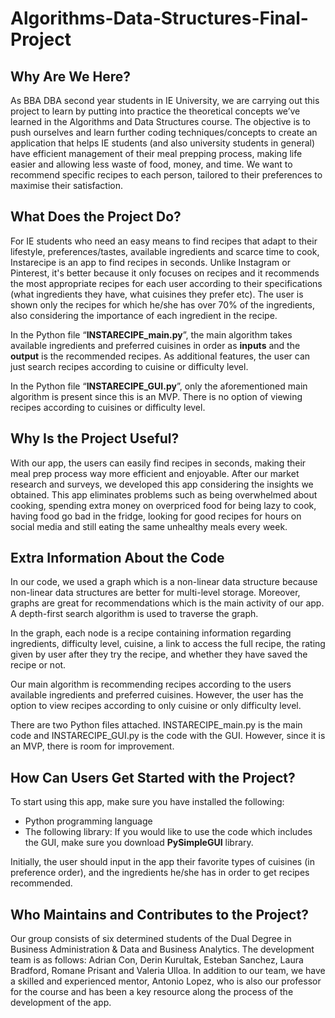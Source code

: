 # Algorithms-Data-Structures-Final-Project
## Why Are We Here?
As BBA DBA second year students in IE University, we are carrying out this project to learn by putting into practice the theoretical concepts we’ve learned in the Algorithms and Data Structures course. The objective is to push ourselves and learn further coding techniques/concepts to create an application that helps IE students (and also university students in general) have efficient management of their meal prepping process, making life easier and allowing less waste of food, money, and time. We want to recommend specific recipes to each person, tailored to their preferences to maximise their satisfaction.
## What Does the Project Do?
For IE students who need an easy means to find recipes that adapt to their lifestyle, preferences/tastes, available ingredients and scarce time to cook, Instarecipe is an app to find recipes in seconds. Unlike Instagram or Pinterest, it's better because it only focuses on recipes and it recommends the most appropriate recipes for each user according to their specifications (what ingredients they have, what cuisines they prefer etc). The user is shown only the recipes for which he/she has over 70% of the ingredients, also considering the importance of each ingredient in the recipe. 

In the Python file “**INSTARECIPE_main.py**”, the main algorithm takes available ingredients and preferred cuisines in order as **inputs** and the **output** is the recommended recipes. As additional features, the user can just search recipes according to cuisine or difficulty level.

In the Python file “**INSTARECIPE_GUI.py**”, only the aforementioned main algorithm is present since this is an MVP. There is no option of viewing recipes according to cuisines or difficulty level.
## Why Is the Project Useful?
With our app, the users can easily find recipes in seconds, making their meal prep process way more efficient and enjoyable. After our market research and surveys, we developed this app considering the insights we obtained. This app eliminates problems such as being overwhelmed about cooking, spending extra money on overpriced food for being lazy to cook, having food go bad in the fridge, looking for good recipes for hours on social media and still eating the same unhealthy meals every week.
## Extra Information About the Code
In our code, we used a graph which is a non-linear data structure because non-linear data structures are better for multi-level storage. Moreover, graphs are great for recommendations which is the main activity of our app. A depth-first search algorithm is used to traverse the graph.

In the graph, each node is a recipe containing information regarding ingredients, difficulty level, cuisine, a link to access the full recipe, the rating given by user after they try the recipe, and whether they have saved the recipe or not.


Our main algorithm is recommending recipes according to the users available ingredients and preferred cuisines. However, the user has the option to view recipes according to only cuisine or only difficulty level.

There are two Python files attached. INSTARECIPE_main.py is the main code and INSTARECIPE_GUI.py is the code with the GUI. However, since it is an MVP, there is room for improvement.
## How Can Users Get Started with the Project?
To start using this app, make sure you have installed the following:
- Python programming language
- The following library: If you would like to use the code which includes the GUI, make sure you download **PySimpleGUI** library.

Initially, the user should input in the app their favorite types of cuisines (in preference order), and the ingredients he/she has in order to get recipes recommended. 
## Who Maintains and Contributes to the Project?
Our group consists of six determined students of the Dual Degree in Business Administration & Data and Business Analytics. The development team is as follows: Adrian Con, Derin Kurultak, Esteban Sanchez, Laura Bradford, Romane Prisant and Valeria Ulloa. In addition to our team, we have a skilled and experienced mentor, Antonio Lopez, who is also our professor for the course and has been a key resource along the process of the development of the app.
